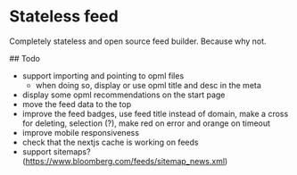 # Stateless feed

Completely stateless and open source feed builder. Because why not.

## Todo

- support importing and pointing to opml files
  - when doing so, display or use opml title and desc in the meta
- display some opml recommendations on the start page
- move the feed data to the top
- improve the feed badges, use feed title instead of domain, make a cross for deleting, selection (?), make red on error and orange on timeout
- improve mobile responsiveness
- check that the nextjs cache is working on feeds
- support sitemaps? (https://www.bloomberg.com/feeds/sitemap_news.xml)
